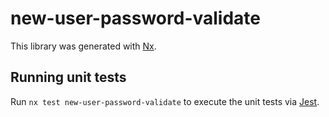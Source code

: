 # new-user-password-validate

This library was generated with [Nx](https://nx.dev).

## Running unit tests

Run `nx test new-user-password-validate` to execute the unit tests via [Jest](https://jestjs.io).
